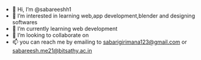 - 👋 Hi, I’m @sabareeshh1
- 👀 I’m interested in learning web,app development,blender and designing softwares
- 🌱 I’m currently learning web development
- 💞️ I’m looking to collaborate on 
- 📫 you can reach me by emailing to sabarigirimana123@gmail.com or sabareesh.me21@bitsathy.ac.in

<!---
sabareeshh1/sabareeshh1 is a ✨ special ✨ repository because its `README.md` (this file) appears on your GitHub profile.
You can click the Preview link to take a look at your changes.
--->
